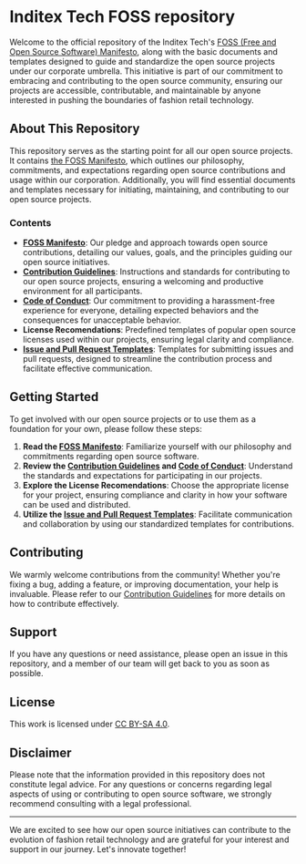 # Inditex Tech FOSS repository

Welcome to the official repository of the Inditex Tech's [FOSS (Free and Open Source Software) Manifesto](./ITX_FOSS_Manifesto.md), along with the basic documents and templates designed to guide and standardize the open source projects under our corporate umbrella. This initiative is part of our commitment to embracing and contributing to the open source community, ensuring our projects are accessible, contributable, and maintainable by anyone interested in pushing the boundaries of fashion retail technology.

## About This Repository

This repository serves as the starting point for all our open source projects. It contains [the FOSS Manifesto](./ITX_FOSS_Manifesto.md), which outlines our philosophy, commitments, and expectations regarding open source contributions and usage within our corporation. Additionally, you will find essential documents and templates necessary for initiating, maintaining, and contributing to our open source projects.

### Contents

- **[FOSS Manifesto](./ITX_FOSS_Manifesto.md)**: Our pledge and approach towards open source contributions, detailing our values, goals, and the principles guiding our open source initiatives.
- **[Contribution Guidelines](./CONTRIBUTING.md)**: Instructions and standards for contributing to our open source projects, ensuring a welcoming and productive environment for all participants.
- **[Code of Conduct](./CODE_of_CONDUCT.md)**: Our commitment to providing a harassment-free experience for everyone, detailing expected behaviors and the consequences for unacceptable behavior.
- **License Recomendations**: Predefined templates of popular open source licenses used within our projects, ensuring legal clarity and compliance.
- **[Issue and Pull Request Templates](./.github/ISSUE_TEMPLATE/)**: Templates for submitting issues and pull requests, designed to streamline the contribution process and facilitate effective communication.

## Getting Started

To get involved with our open source projects or to use them as a foundation for your own, please follow these steps:

1. **Read the [FOSS Manifesto](./ITX_FOSS_Manifesto.md)**: Familiarize yourself with our philosophy and commitments regarding open source software.
2. **Review the [Contribution Guidelines](./CONTRIBUTING.md) and [Code of Conduct](./CODE_of_CONDUCT.md)**: Understand the standards and expectations for participating in our projects.
3. **Explore the License Recomendations**: Choose the appropriate license for your project, ensuring compliance and clarity in how your software can be used and distributed.
4. **Utilize the [Issue and Pull Request Templates](./.github/ISSUE_TEMPLATE/)**: Facilitate communication and collaboration by using our standardized templates for contributions.

## Contributing

We warmly welcome contributions from the community! Whether you're fixing a bug, adding a feature, or improving documentation, your help is invaluable. Please refer to our [Contribution Guidelines](./CONTRIBUTING.md) for more details on how to contribute effectively.

## Support

If you have any questions or need assistance, please open an issue in this repository, and a member of our team will get back to you as soon as possible.

## License

This work is licensed under [CC BY-SA 4.0](./LICENSE.md).

## Disclaimer

Please note that the information provided in this repository does not constitute legal advice. For any questions or concerns regarding legal aspects of using or contributing to open source software, we strongly recommend consulting with a legal professional.

---

We are excited to see how our open source initiatives can contribute to the evolution of fashion retail technology and are grateful for your interest and support in our journey. Let's innovate together!
